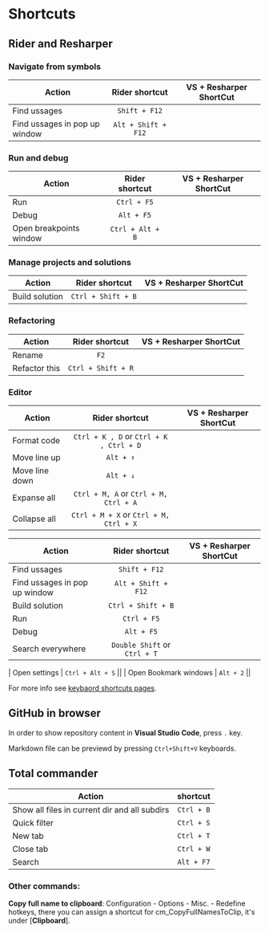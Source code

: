 # Shortcuts

## Rider and Resharper

### Navigate from symbols
| Action   |      Rider shortcut | VS + Resharper ShortCut |
|----------|:-------------:|:-------------:|
| Find ussages|  `Shift + F12` ||
| Find ussages in pop up window | `Alt + Shift + F12` ||

### Run and debug
| Action   |      Rider shortcut | VS + Resharper ShortCut |
|----------|:-------------:|:-------------:|
| Run | `Ctrl + F5` ||
| Debug | `Alt + F5` ||
| Open breakpoints window | `Ctrl + Alt + B` ||

### Manage projects and solutions
| Action   |      Rider shortcut | VS + Resharper ShortCut |
|----------|:-------------:|:-------------:|
| Build solution | `Ctrl + Shift + B` ||

### Refactoring
| Action   |      Rider shortcut | VS + Resharper ShortCut |
|----------|:-------------:|:-------------:|
| Rename | `F2` ||
| Refactor this | `Ctrl + Shift + R` ||


### Editor
| Action   |      Rider shortcut | VS + Resharper ShortCut |
|----------|:-------------:|:-------------:|
| Format code | `Ctrl + K , D` or `Ctrl + K , Ctrl + D` |
| Move line up | `Alt + ↑` ||
| Move line down | `Alt + ↓` ||
| Expanse all | `Ctrl + M, A` or `Ctrl + M, Ctrl + A` ||
| Collapse all | `Ctrl + M + X` or `Ctrl + M, Ctrl + X` ||

| Action   |      Rider shortcut | VS + Resharper ShortCut |
|----------|:-------------:|:-------------:|
| Find ussages|  `Shift + F12` ||
| Find ussages in pop up window | `Alt + Shift + F12` ||
| Build solution | `Ctrl + Shift + B` ||
| Run | `Ctrl + F5` ||
| Debug | `Alt + F5` ||
| Search everywhere | `Double Shift` or `Ctrl + T` ||

| Open settings | `Ctrl + Alt + S` ||
| Open Bookmark windows | `Alt + 2` ||

For more info see [keybaord shortcuts pages](https://www.jetbrains.com/help/rider/mastering_keyboard_shortcuts.html).
## GitHub in browser

In order to show repository content in **Visual Studio Code**, press `.` key.

Markdown file can be previewd by pressing `Ctrl+Shift+V` keyboards.

## Total commander

| Action   |      shortcut |
|----------|:-------------:|
| Show all files in current dir and all subdirs |  `Ctrl + B` |
| Quick filter |  `Ctrl + S` |
| New tab |  `Ctrl + T` |
| Close tab |  `Ctrl + W` |
| Search |  `Alt + F7` |

### Other commands:  
**Copy full name to clipboard**: Configuration - Options - Misc. - Redefine hotkeys, there you can assign a shortcut for cm_CopyFullNamesToClip, it's under [__Clipboard__].